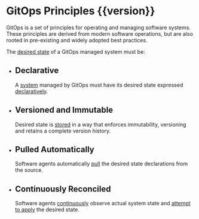 # GitOps Principles {{version}}

GitOps is a set of principles for operating and managing software systems.
These principles are derived from modern software operations, but are also rooted in pre-existing and widely adopted best practices.

The [desired state](./GLOSSARY.md#desired-state) of a GitOps managed system must be:

- ## Declarative

    A [system](./GLOSSARY.md#software-system) managed by GitOps must have its desired state expressed [declaratively](./GLOSSARY.md#declarative-description).

- ## Versioned and Immutable

    Desired state is [stored](./GLOSSARY.md#state-store) in a way that enforces immutability, versioning and retains a complete version history.

- ## Pulled Automatically

    Software agents automatically [pull]((./GLOSSARY.md#pull)) the desired state declarations from the source.

- ## Continuously Reconciled

    Software agents [continuously](./GLOSSARY.md#continuous) observe actual system state and [attempt to apply](./GLOSSARY.md#reconciliation) the desired state.
    
